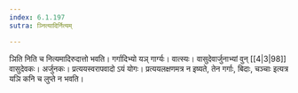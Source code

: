 ```yaml
---
index: 6.1.197
sutra: ञ्नित्यादिर्नित्यम्

---
```

ञिति निति च नित्यमादिरुदात्तो भवति। गर्गादिभ्यो यञ् गार्ग्यः। वात्स्यः। वासुदेवार्जुनाभ्यां वुन् [[4|3|98]] वासुदेवकः। अर्जुनकः। प्रत्ययस्वरापवादो ऽयं योगः। प्रत्ययलक्षणमत्र न इष्यते, तेन गर्गाः, बिदाः, चञ्चाः इत्यत्र यञि कनि च लुप्ते न भवति।